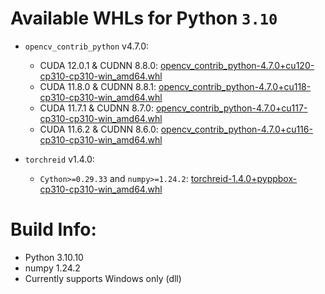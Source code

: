 # Available WHLs for Python `3.10`

* `opencv_contrib_python` v4.7.0:
  - CUDA 12.0.1 & CUDNN 8.8.0: [opencv_contrib_python-4.7.0+cu120-cp310-cp310-win_amd64.whl](https://github.com/rathaumons/pyppbox-custpkg/raw/main/py310/opencv_contrib_python-4.7.0+cu120-cp310-cp310-win_amd64.whl)
  - CUDA 11.8.0 & CUDNN 8.8.1: [opencv_contrib_python-4.7.0+cu118-cp310-cp310-win_amd64.whl](https://github.com/rathaumons/pyppbox-custpkg/raw/main/py310/opencv_contrib_python-4.7.0+cu118-cp310-cp310-win_amd64.whl)
  - CUDA 11.7.1 & CUDNN 8.7.0: [opencv_contrib_python-4.7.0+cu117-cp310-cp310-win_amd64.whl](https://github.com/rathaumons/pyppbox-custpkg/raw/main/py310/opencv_contrib_python-4.7.0+cu117-cp310-cp310-win_amd64.whl)
  - CUDA 11.6.2 & CUDNN 8.6.0: [opencv_contrib_python-4.7.0+cu116-cp310-cp310-win_amd64.whl](https://github.com/rathaumons/pyppbox-custpkg/raw/main/py310/opencv_contrib_python-4.7.0+cu116-cp310-cp310-win_amd64.whl)

* `torchreid` v1.4.0: 
  - `Cython>=0.29.33` and `numpy>=1.24.2`: [torchreid-1.4.0+pyppbox-cp310-cp310-win_amd64.whl](https://github.com/rathaumons/pyppbox-custpkg/raw/main/py310/torchreid-1.4.0+pyppbox-cp310-cp310-win_amd64.whl)

# Build Info:
* Python 3.10.10
* numpy 1.24.2
* Currently supports Windows only (dll)
